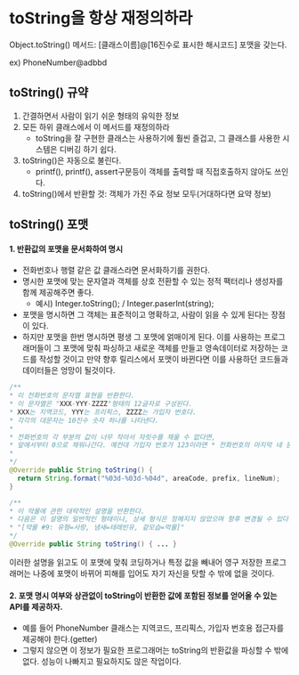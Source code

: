 # toString을 항상 재정의하라



Object.toString() 메서드: [클래스이름]@[16진수로 표시한 해시코드] 포맷을 갖는다.

ex) PhoneNumber@adbbd



## toString() 규약

1. 간결하면서 사람이 읽기 쉬운 형태의 유익한 정보
2. 모든 하위 클래스에서 이 메서드를 재정의하라
   - toString을 잘 구현한 클래스는 사용하기에 훨씬 즐겁고, 그 클래스를 사용한 시스템은 디버깅 하기 쉽다.
3. toString()은 자동으로 불린다.
   - printf(), printf(), assert구문등이 객체를 출력할 때 직접호출하지 않아도 쓰인다.
4. toString()에서 반환할 것: 객체가 가진 주요 정보 모두(거대하다면 요약 정보)



## toString() 포맷

#### 1. 반환값의 포맷을 문서화하여 명시

- 전화번호나 행렬 같은 값 클래스라면 문서화하기를 권한다.
- 명시한 포맷에 맞는 문자열과 객체를 상호 전환할 수 있는 정적 팩터리나 생성자를 함께 제공해주면 좋다.
  - 예시) Integer.toString(); / Integer.paserInt(string);
- 포맷을 명시하면 그 객체는 표준적이고 명확하고, 사람이 읽을 수 있게 된다는 장점이 있다.
- 하지만 포맷을 한번 명시하면 평생 그 포맷에 얽매이게 된다. 이를 사용하는 프로그래머들이 그 포맷에 맞춰 파싱하고 새로운 객체를 만들고 영속데이터로 저장하는 코드를 작성할 것이고 만약 향후 릴리스에서 포맷이 바뀐다면 이를 사용하던 코드들과 데이터들은 엉망이 될것이다.

```java
/** 
* 이 전화번호의 문자열 표현을 반환한다. 
* 이 문자열은 "XXX-YYY-ZZZZ"형태의 12글자로 구성된다. 
* XXX는 지역코드, YYY는 프리픽스, ZZZZ는 가입자 번호다. 
* 각각의 대문자는 10진수 숫자 하나를 나타낸다. 
* 
* 전화번호의 각 부분의 값이 너무 작아서 자릿수를 채울 수 없다면, 
* 앞에서부터 0으로 채워나간다. 예컨대 가입자 번호가 123이라면 * 전화번호의 마지막 네 문자는 "0123"이 된다. 
* 
*/ 
@Override public String toString() { 
  return String.format("%03d-%03d-%04d", areaCode, prefix, lineNum); 
}

```



```java
/** 
* 이 약물에 관한 대략적인 설명을 반환한다. 
* 다음은 이 설명의 일반적인 형태이나, 상세 형식은 정해지지 않았으며 향후 변경될 수 있다. 
* "[약물 #9: 유형=사랑, 냄새=테레빈유, 겉모습=먹물]" 
*/ 
@Override public String toString() { ... }

```

이러한 설명을 읽고도 이 포맷에 맞춰 코딩하거나 특정 값을 빼내어 영구 저장한 프로그래머는 나중에 포맷이 바뀌어 피해를 입어도 자기 자신을 탓할 수 밖에 없을 것이다.



#### 2. 포맷 명시 여부와 상관없이 toString이 반환한 값에 포함된 정보를 얻어올 수 있는 API를 제공하자. 

- 예를 들어 PhoneNumber 클래스는 지역코드, 프리픽스, 가입자 번호용 접근자를 제공해야 한다.(getter)
- 그렇지 않으면 이 정보가 필요한 프로그래머는 toString의 반환값을 파싱할 수 밖에 없다. 성능이 나빠지고 필요하지도 않은 작업이다.



